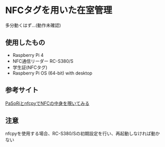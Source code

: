 # NFCタグを用いた在室管理
多分動くはず…(動作未確認)
## 使用したもの
- Raspberry Pi 4
- NFC通信リーダー RC-S380/S
- 学生証(NFCタグ)
- Raspberry Pi OS (64-bit) with desktop
## 参考サイト
[PaSoRiとnfcpyでNFCの中身を覗いてみる](https://qiita.com/h_tyokinuhata/items/2733d3c5bc126d5d4445)
## 注意
nfcpyを使用する場合、RC-S380/Sの初期設定を行い、再起動しなければ動かない
